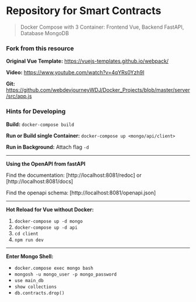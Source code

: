 # Repository for Smart Contracts

> Docker Compose with 3 Container: Frontend Vue, Backend FastAPI, Database MongoDB

### Fork from this resource

**Original Vue Template:**
https://vuejs-templates.github.io/webpack/

**Video:**
https://www.youtube.com/watch?v=4qYRs0Yzh9I

**Git:**
https://github.com/webdevjourneyWDJ/Docker_Projects/blob/master/server/src/app.js

### Hints for Developing

**Build:**
`docker-compose build`

**Run or Build single Container:**
`docker-compose up <mongo/api/client>`

**Run in Background:** Attach flag `-d`

---

**Using the OpenAPI from fastAPI**

Find the documentation: [http://localhost:8081/redoc] or [http://localhost:8081/docs]

Find the openapi schema: [http://localhost:8081/openapi.json]

---

**Hot Reload for Vue without Docker:**

1. `docker-compose up -d mongo`
2. `docker-compose up -d api`
3. `cd client`
4. `npm run dev`

---

**Enter Mongo Shell:**

- `docker.compose exec mongo bash`
- `mongosh -u mongo_user -p mongo_password`
- `use main_db`
- `show collections`
- `db.contracts.drop()`
